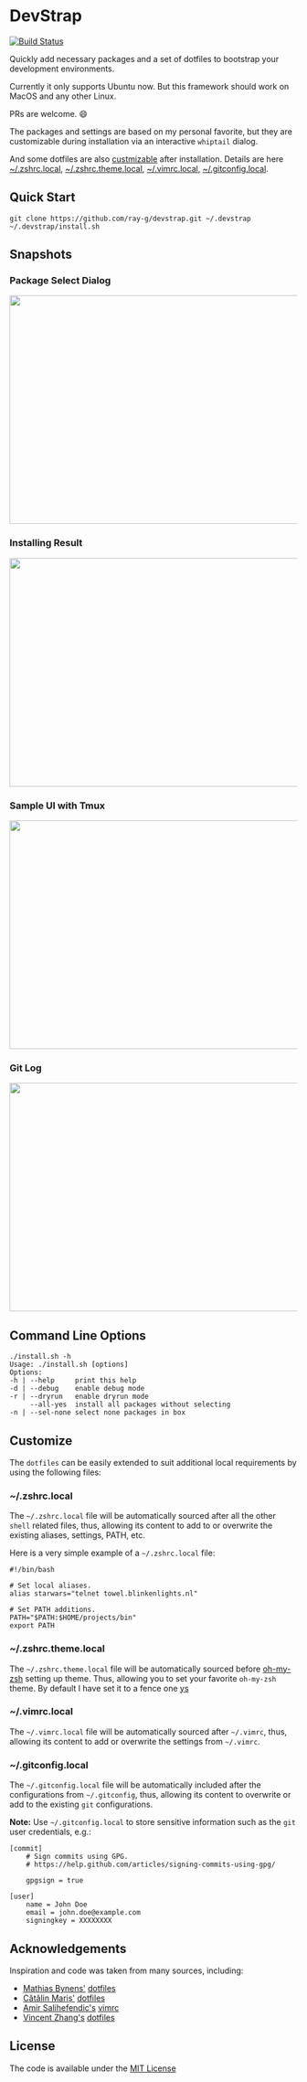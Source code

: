 # DevStrap

[![Build Status](https://travis-ci.org/ray-g/devstrap.svg?branch=master)](https://travis-ci.org/ray-g/devstrap)

Quickly add necessary packages and a set of dotfiles to
bootstrap your development environments.

Currently it only supports Ubuntu now. But this framework should
work on MacOS and any other Linux.

PRs are welcome. :smile:

The packages and settings are based on my personal favorite,
but they are customizable during installation via an
interactive `whiptail` dialog.

And some dotfiles are also [custmizable](#customize) after installation.
Details are here
[~/.zshrc.local](#zshrclocal),
[~/.zshrc.theme.local](#zshrcthemelocal),
[~/.vimrc.local](#vimrclocal),
[~/.gitconfig.local](#gitconfiglocal).

## Quick Start

```shell
git clone https://github.com/ray-g/devstrap.git ~/.devstrap
~/.devstrap/install.sh
```

## Snapshots

### Package Select Dialog

<img src="https://github.com/ray-g/devstrap/blob/master/docs/snapshots/package_box.PNG" width="600" height="400">

### Installing Result

<img src="https://github.com/ray-g/devstrap/blob/master/docs/snapshots/installing.PNG" width="600" height="400">

### Sample UI with Tmux

<img src="https://github.com/ray-g/devstrap/blob/master/docs/snapshots/layout.PNG" width="600" height="400">

### Git Log

<img src="https://github.com/ray-g/devstrap/blob/master/docs/snapshots/git_log.PNG" width="600" height="400">

## Command Line Options

```text
./install.sh -h
Usage: ./install.sh [options]
Options:
-h | --help     print this help
-d | --debug    enable debug mode
-r | --dryrun   enable dryrun mode
     --all-yes  install all packages without selecting
-n | --sel-none select none packages in box
```

## Customize

The `dotfiles` can be easily extended to suit additional
local requirements by using the following files:

### ~/.zshrc.local

The `~/.zshrc.local` file will be automatically sourced after
all the other `shell` related files, thus, allowing its content
to add to or overwrite the existing aliases, settings, PATH, etc.

Here is a very simple example of a `~/.zshrc.local` file:

```shell
#!/bin/bash

# Set local aliases.
alias starwars="telnet towel.blinkenlights.nl"

# Set PATH additions.
PATH="$PATH:$HOME/projects/bin"
export PATH
```

### ~/.zshrc.theme.local

The `~/.zshrc.theme.local` file will be automatically sourced before
[oh-my-zsh](https://github.com/robbyrussell/oh-my-zsh) setting up theme.
Thus, allowing you to set your favorite `oh-my-zsh` theme.
By default I have set it to a fence one [ys](https://github.com/robbyrussell/oh-my-zsh/wiki/themes#ys)

### ~/.vimrc.local

The `~/.vimrc.local` file will be automatically sourced after
`~/.vimrc`, thus, allowing its content to add or overwrite the
settings from `~/.vimrc`.

### ~/.gitconfig.local

The `~/.gitconfig.local` file will be automatically included
after the configurations from `~/.gitconfig`, thus, allowing its
content to overwrite or add to the existing `git` configurations.

__Note:__ Use `~/.gitconfig.local` to store sensitive information
such as the `git` user credentials, e.g.:

```shell
[commit]
    # Sign commits using GPG.
    # https://help.github.com/articles/signing-commits-using-gpg/

    gpgsign = true

[user]
    name = John Doe
    email = john.doe@example.com
    signingkey = XXXXXXXX
```

## Acknowledgements

Inspiration and code was taken from many sources, including:

* [Mathias Bynens'](https://github.com/mathiasbynens) [dotfiles](https://github.com/mathiasbynens/dotfiles)
* [Cătălin Mariș'](https://github.com/alrra) [dotfiles](https://github.com/alrra/dotfiles)
* [Amir Salihefendic's](https://github.com/amix) [vimrc](https://github.com/amix/vimrc)
* [Vincent Zhang's](https://github.com/seagle0128) [dotfiles](https://github.com/seagle0128/dotfiles)

## License

The code is available under the [MIT License](LICENSE)
